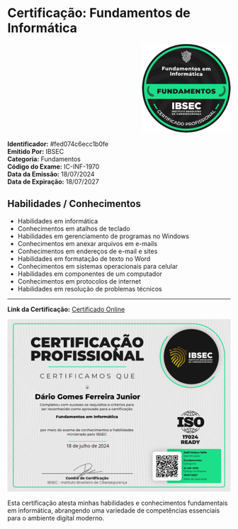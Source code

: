 # Certificação: Fundamentos de Informática

<div style="text-align: right;">
  <img src="PT-IC-INF-1970.png" alt="PT-IC-INF-1970.png" width="200"/>
</div>

**Identificador:** #fed074c6ecc1b0fe  
**Emitido Por:** IBSEC  
**Categoria:** Fundamentos  
**Código do Exame:** IC-INF-1970  
**Data da Emissão:** 18/07/2024  
**Data de Expiração:** 18/07/2027  

## Habilidades / Conhecimentos

- Habilidades em informática
- Conhecimentos em atalhos de teclado
- Habilidades em gerenciamento de programas no Windows
- Conhecimentos em anexar arquivos em e-mails
- Conhecimentos em endereços de e-mail e sites
- Habilidades em formatação de texto no Word
- Conhecimentos em sistemas operacionais para celular
- Habilidades em componentes de um computador
- Conhecimentos em protocolos de internet
- Habilidades em resolução de problemas técnicos

---

**Link da Certificação:** [Certificado Online](https://certs.ibsec.com.br?cert_hash=fed074c6ecc1b0fe)

![Certificado Digital](i4bZKq9VkX-fed074c6ecc1b0fe.jpg)

Esta certificação atesta minhas habilidades e conhecimentos fundamentais em informática, abrangendo uma variedade de competências essenciais para o ambiente digital moderno.
